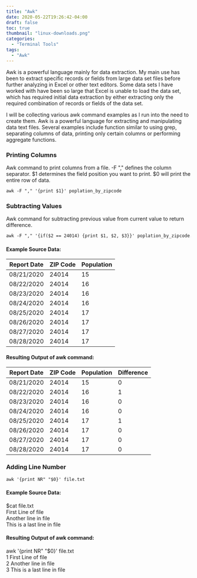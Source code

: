 ```yaml
---
title: "Awk"
date: 2020-05-22T19:26:42-04:00
draft: false
toc: true
thumbnail: "linux-downloads.png"
categories:
  - "Terminal Tools"
tags:
  - "Awk"
---
```


Awk is a powerful language mainly for data extraction.  My main use has been to extract specific records or fields from large data set files before further analyzing in Excel or other text editors.  Some data sets I have worked with have been so large that Excel is unable to load the data set, which has required initial data extraction by either extracting only the required combination of records or fields of the data set.

I will be collecting various awk command examples as I run into the need to create them.  Awk is a powerful language for extracting and manipulating data text files. Several examples include function similar to using grep, separating columns of data, printing only certain columns or performing aggregate functions.

### Printing Columns

Awk command to print columns from a file. -F "," defines the column separator. $1 determines the field position you want to print.  $0 will print the entire row  of data.

```html
awk -F "," '{print $1}' poplation_by_zipcode
```

### Subtracting Values

Awk command for subtracting previous value from current value to return difference.

```html
awk -F "," '{if($2 == 24014) {print $1, $2, $3}}' poplation_by_zipcode.csv | awk 'NR==1{p=$3;next}{print $1, $2, $3, $3-p; p=$3}END{print p}'
```
#### Example Source Data:

| Report Date |	ZIP Code | Population |
| ----------- | --------- | --------------- |
| 08/21/2020  |	24014	   | 15              |
| 08/22/2020  |	24014	   | 16              |
| 08/23/2020  |	24014	   | 16              |
| 08/24/2020  |	24014	   | 16              |
| 08/25/2020  |	24014	   | 17              |
| 08/26/2020  |	24014	   | 17              |
| 08/27/2020  |	24014	   | 17              |
| 08/28/2020  |	24014	   | 17              |

#### Resulting Output of awk command:

| Report Date |	ZIP Code | Population | Difference |
|----------- | --------- | --------------- | ---------- |
| 08/21/2020  |	24014	   | 15              | 0          |
| 08/22/2020  |	24014	   | 16              | 1          |
| 08/23/2020  |	24014	   | 16              | 0          |
| 08/24/2020  |	24014	   | 16              | 0          |
| 08/25/2020  |	24014	   | 17              | 1          |
| 08/26/2020  |	24014	   | 17              | 0          |
| 08/27/2020  |	24014	   | 17              | 0          |
| 08/28/2020  |	24014	   | 17              | 0          |

### Adding Line Number
```html
awk '{print NR" "$0}' file.txt
```

#### Example Source Data:

$cat file.txt\
First Line of file\
Another line in file\
This is a last line in file

#### Resulting Output of awk command:
awk '{print NR" "$0}' file.txt\
1 First Line of file\
2 Another line in file\
3 This is a last line in file


